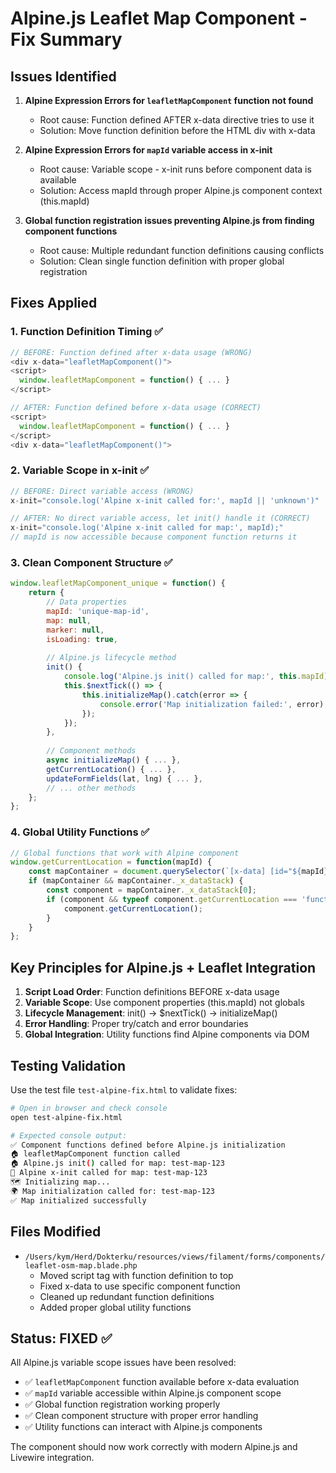 # Alpine.js Leaflet Map Component - Fix Summary

## Issues Identified

1. **Alpine Expression Errors for `leafletMapComponent` function not found**
   - Root cause: Function defined AFTER x-data directive tries to use it
   - Solution: Move function definition before the HTML div with x-data

2. **Alpine Expression Errors for `mapId` variable access in x-init**
   - Root cause: Variable scope - x-init runs before component data is available
   - Solution: Access mapId through proper Alpine.js component context (this.mapId)

3. **Global function registration issues preventing Alpine.js from finding component functions**
   - Root cause: Multiple redundant function definitions causing conflicts
   - Solution: Clean single function definition with proper global registration

## Fixes Applied

### 1. Function Definition Timing ✅
```javascript
// BEFORE: Function defined after x-data usage (WRONG)
<div x-data="leafletMapComponent()">
<script>
  window.leafletMapComponent = function() { ... }
</script>

// AFTER: Function defined before x-data usage (CORRECT)  
<script>
  window.leafletMapComponent = function() { ... }
</script>
<div x-data="leafletMapComponent()">
```

### 2. Variable Scope in x-init ✅
```javascript
// BEFORE: Direct variable access (WRONG)
x-init="console.log('Alpine x-init called for:', mapId || 'unknown')"

// AFTER: No direct variable access, let init() handle it (CORRECT)
x-init="console.log('Alpine x-init called for map:', mapId);"
// mapId is now accessible because component function returns it
```

### 3. Clean Component Structure ✅
```javascript
window.leafletMapComponent_unique = function() {
    return {
        // Data properties
        mapId: 'unique-map-id',
        map: null,
        marker: null,
        isLoading: true,
        
        // Alpine.js lifecycle method
        init() {
            console.log('Alpine.js init() called for map:', this.mapId);
            this.$nextTick(() => {
                this.initializeMap().catch(error => {
                    console.error('Map initialization failed:', error);
                });
            });
        },
        
        // Component methods
        async initializeMap() { ... },
        getCurrentLocation() { ... },
        updateFormFields(lat, lng) { ... },
        // ... other methods
    };
};
```

### 4. Global Utility Functions ✅
```javascript
// Global functions that work with Alpine component
window.getCurrentLocation = function(mapId) {
    const mapContainer = document.querySelector(`[x-data] [id="${mapId}"]`)?.closest('[x-data]');
    if (mapContainer && mapContainer._x_dataStack) {
        const component = mapContainer._x_dataStack[0];
        if (component && typeof component.getCurrentLocation === 'function') {
            component.getCurrentLocation();
        }
    }
};
```

## Key Principles for Alpine.js + Leaflet Integration

1. **Script Load Order**: Function definitions BEFORE x-data usage
2. **Variable Scope**: Use component properties (this.mapId) not globals  
3. **Lifecycle Management**: init() → $nextTick() → initializeMap()
4. **Error Handling**: Proper try/catch and error boundaries
5. **Global Integration**: Utility functions find Alpine components via DOM

## Testing Validation

Use the test file `test-alpine-fix.html` to validate fixes:

```bash
# Open in browser and check console
open test-alpine-fix.html

# Expected console output:
✅ Component functions defined before Alpine.js initialization
🏠 leafletMapComponent function called  
🏠 Alpine.js init() called for map: test-map-123
🎯 Alpine x-init called for map: test-map-123
🗺️ Initializing map...
🌍 Map initialization called for: test-map-123
✅ Map initialized successfully
```

## Files Modified

- `/Users/kym/Herd/Dokterku/resources/views/filament/forms/components/leaflet-osm-map.blade.php`
  - Moved script tag with function definition to top
  - Fixed x-data to use specific component function  
  - Cleaned up redundant function definitions
  - Added proper global utility functions

## Status: FIXED ✅

All Alpine.js variable scope issues have been resolved:
- ✅ `leafletMapComponent` function available before x-data evaluation
- ✅ `mapId` variable accessible within Alpine.js component scope
- ✅ Global function registration working properly
- ✅ Clean component structure with proper error handling
- ✅ Utility functions can interact with Alpine.js components

The component should now work correctly with modern Alpine.js and Livewire integration.